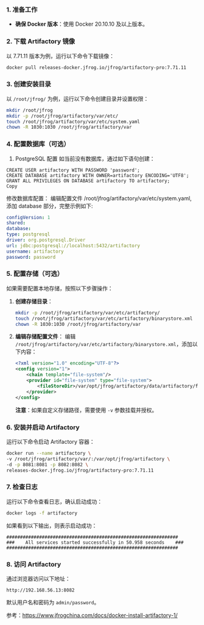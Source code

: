 ### 1. 准备工作
- **确保 Docker 版本**：使用 Docker 20.10.10 及以上版本。

### 2. 下载 Artifactory 镜像
以 7.71.11 版本为例，运行以下命令下载镜像：
```bash
docker pull releases-docker.jfrog.io/jfrog/artifactory-pro:7.71.11
```

### 3. 创建安装目录
以 `/root/jfrog/` 为例，运行以下命令创建目录并设置权限：
```bash
mkdir /root/jfrog
mkdir -p /root/jfrog/artifactory/var/etc/
touch /root/jfrog/artifactory/var/etc/system.yaml
chown -R 1030:1030 /root/jfrog/artifactory/var
```

### 4. 配置数据库（可选）
1. PostgreSQL 配置
   如当前没有数据库，通过如下语句创建：
```postgresql
CREATE USER artifactory WITH PASSWORD 'password';
CREATE DATABASE artifactory WITH OWNER=artifactory ENCODING='UTF8';
GRANT ALL PRIVILEGES ON DATABASE artifactory TO artifactory;
Copy
```

修改数据库配置：
编辑配置文件 /root/jfrog/artifactory/var/etc/system.yaml, 添加 database 部分，完整示例如下:
```yaml
configVersion: 1
shared:
database:
type: postgresql
driver: org.postgresql.Driver
url: jdbc:postgresql://localhost:5432/artifactory
username: artifactory
password: password
```

### 5. 配置存储（可选）
如果需要配置本地存储，按照以下步骤操作：
1. **创建存储目录**：
   ```bash
   mkdir -p /root/jfrog/artifactory/var/etc/artifactory/
   touch /root/jfrog/artifactory/var/etc/artifactory/binarystore.xml
   chown -R 1030:1030 /root/jfrog/artifactory/var
   ```
2. **编辑存储配置文件**：
   编辑 `/root/jfrog/artifactory/var/etc/artifactory/binarystore.xml`，添加以下内容：
   ```xml
   <?xml version="1.0" encoding="UTF-8"?>
   <config version="1">
       <chain template="file-system"/>
       <provider id="file-system" type="file-system">
           <fileStoreDir>/var/opt/jfrog/artifactory/data/artifactory/filestore</fileStoreDir>
       </provider>
   </config>
   ```
   **注意**：如果自定义存储路径，需要使用 `-v` 参数挂载并授权。

### 6. 安装并启动 Artifactory
运行以下命令启动 Artifactory 容器：
```bash
docker run --name artifactory \
-v /root/jfrog/artifactory/var/:/var/opt/jfrog/artifactory \
-d -p 8081:8081 -p 8082:8082 \
releases-docker.jfrog.io/jfrog/artifactory-pro:7.71.11
```

### 7. 检查日志
运行以下命令查看日志，确认启动成功：
```bash
docker logs -f artifactory
```
如果看到以下输出，则表示启动成功：
```
###############################################################
###    All services started successfully in 50.958 seconds    ###
###############################################################
```

### 8. 访问 Artifactory
通过浏览器访问以下地址：
```
http://192.168.56.13:8082
```
默认用户名和密码为 `admin/password`。

参考：https://www.jfrogchina.com/docs/docker-install-artifactory-1/

